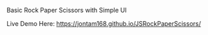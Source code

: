 Basic Rock Paper Scissors with Simple UI

Live Demo Here: https://jontam168.github.io/JSRockPaperScissors/
